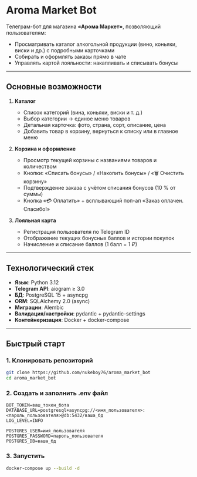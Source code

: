 # Aroma Market Bot

Телеграм-бот для магазина **«Арома Маркет»**, позволяющий пользователям:
- Просматривать каталог алкогольной продукции (вино, коньяки, виски и др.) с подробными карточками
- Собирать и оформлять заказы прямо в чате
- Управлять картой лояльности: накапливать и списывать бонусы

---

## Основные возможности

1. **Каталог**
   - Список категорий (вина, коньяки, виски и т. д.)
   - Выбор категории →  единое меню товаров
   - Детальная карточка: фото, страна, сорт, описание, цена
   - Добавить товар в корзину, вернуться к списку или в главное меню

2. **Корзина и оформление**
   - Просмотр текущей корзины с названиями товаров и количеством
   - Кнопки: «Списать бонусы» / «Накопить бонусы» / «🗑 Очистить корзину»
   - Подтверждение заказа с учётом списания бонусов (10 % от суммы)
   - Кнопка «💳 Оплатить» + всплывающий поп-ап «Заказ оплачен. Спасибо!»

3. **Лояльная карта**
   - Регистрация пользователя по Telegram ID
   - Отображение текущих бонусных баллов и истории покупок 
   - Начисление и списание баллов (1 балл = 1 ₽)

---

## Технологический стек

- **Язык**: Python 3.12
- **Telegram API**: aiogram ≥ 3.0
- **БД**: PostgreSQL 15 + asyncpg
- **ORM**: SQLAlchemy 2.0 (async)
- **Миграции**: Alembic
- **Валидация/настройки**: pydantic + pydantic-settings
- **Контейнеризация**: Docker + docker-compose

---

## Быстрый старт

### 1. Клонировать репозиторий
```bash
git clone https://github.com/nukeboy76/aroma_market_bot
cd aroma_market_bot
```

### 2. Создать и заполнить .env файл

```
BOT_TOKEN=ваш_токен_бота
DATABASE_URL=postgresql+asyncpg://<имя_пользователя>:<пароль_пользователя>@db:5432/ваша_бд
LOG_LEVEL=INFO

POSTGRES_USER=имя_пользователя
POSTGRES_PASSWORD=пароль_пользователя
POSTGRES_DB=ваша_бд
```

### 3. Запустить

```bash
docker-compose up --build -d
```
